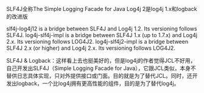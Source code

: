 SLF4J全称The Simple Logging Facade for Java
Log4j 2是log4j 1.x和logback的改进版

slf4j-log4j12 is a bridge between SLF4J and Log4j 1.2. Its versioning follows SLF4J.
log4j-slf4j-impl is a bridge between SLF4J 1.x (up to 1.7.x) and Log4j 2.x. Its versioning follows LOG4J2.
log4j-slf4j2-impl is a bridge between SLF4J 2.x (or higher) and Log4j 2.x. Its versioning follows LOG4J2.

SLF4J & Logback：这样看上去也挺美好的，但是log4j的作者觉得JCL不好用，自己开发出SLF4J（Simple Logging Facade for Java），它跟JCL类似，本身不替供日志具体实现，只对外提供接口或门面。目的就是为了替代JCL。同时，还开发出logback，一个比log4j拥有更高性能的组件，目的是为了替代log4j。
